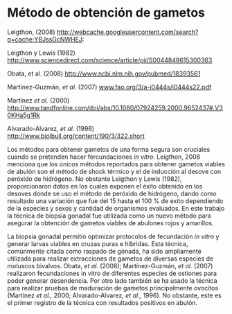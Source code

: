 # Método de obtención de gametos 

Leigthon, (2008) http://webcache.googleusercontent.com/search?q=cache:YBJssGcNWHEJ:

Leigthon y Lewis (1982) http://www.sciencedirect.com/science/article/pii/S0044848615300363

Obata, et al. (2008) http://www.ncbi.nlm.nih.gov/pubmed/18393561

Martínez-Guzmán, *et al.* (2007) www.fao.org/3/a-i0444s/i0444s22.pdf

Martínez *et al.* (2000) http://www.tandfonline.com/doi/abs/10.1080/07924259.2000.9652437#.V30KHa5g1Rk

Alvarado-Alvarez, *et al.* (1996) http://www.biolbull.org/content/190/3/322.short

Los métodos para obtener gametos de una forma segura son cruciales cuando se pretenden hacer fercundaciones *in vitro*. Leigthon, 2008 menciona que los únicos métodos reportados para obtener gametos viables de abulón son el método de shock térmico y el de inducción al desove con peróxido de hidrógeno. No obstante Leigthon y Lewis (1982), proporcionaron datos en los cuales exponen el éxito obtenido en los desoves donde se uso el método de peróxido de hidrógeno, dando como resultado una variación que fue del 15 hasta el 100 % de exito dependiendo de la especies y sexos y cantidad de organismos evaluados. En este trabajo la técnica de biopsia gonadal fue utilizada como un nuevo método para asegurar la obtención de gametos viables de abulones rojos y amarillos.

La biopsia gonadal permitió optimizar protocolos de fecundación *in vitro* y generar larvas viables en cruzas puras e híbridas. Esta técnica, comúnmente citada como raspado de gónada, ha sido ampliamente utilizada para realizar extracciones de gametos de diversas especies de moluscos bivalvos. Obata, *et al.* (2008); Martínez-Guzmán, *et al.* (2007) realizaron fecundaciones in vitro de diferentes especies de ostiones para poder generar desendencia. Por otro lado también se ha usado la técnica para realizar pruebas de maduración de gametos principalmente ovocitos (Martínez *et al.,* 2000; Alvarado-Alvarez, *et al.,* 1996). No obstante, este es el primer registro de la técnica con resultados positivos en abulón.  
